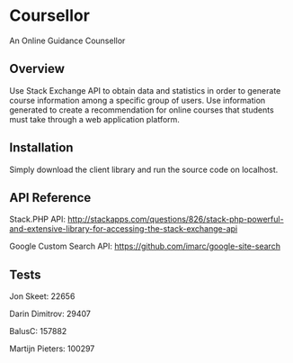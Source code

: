 # Coursellor
An Online Guidance Counsellor

## Overview
Use Stack Exchange API to obtain data and statistics in order to generate course information among a specific group of users. Use information generated to create a recommendation for online courses that students must take through a web application platform.

## Installation
Simply download the client library and run the source code on localhost.

## API Reference
Stack.PHP API: http://stackapps.com/questions/826/stack-php-powerful-and-extensive-library-for-accessing-the-stack-exchange-api

Google Custom Search API: https://github.com/imarc/google-site-search

## Tests
Jon Skeet: 22656

Darin Dimitrov: 29407

BalusC: 157882

Martijn Pieters: 100297
